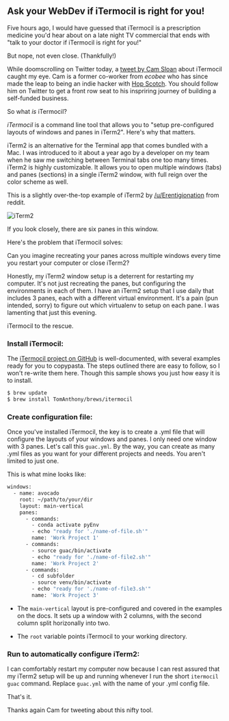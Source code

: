 ## Ask your WebDev if iTermocil is right for you! 

Five hours ago, I would have guessed that iTermocil is a prescription medicine you'd hear about on a late night TV commercial that ends with "talk to your doctor if iTermocil is right for you!"

But nope, not even close. (Thankfully!)

While doomscrolling on Twitter today, a [tweet by Cam Sloan](https://twitter.com/SloanCam/status/1354884078496083968) about iTermocil caught my eye. Cam is a former co-worker from *ecobee* who has since made the leap to being an indie hacker with [Hop Scotch](https://hopscotch.club/). You should follow him on Twitter to get a front row seat to his inspriring journey of building a self-funded business.

So what *is* iTermocil?

*iTermocil* is a command line tool that allows you to "setup pre-configured layouts of windows and panes in iTerm2". Here's why that matters.

iTerm2 is an alternative for the Terminal app that comes bundled with a Mac. I was introduced to it about a year ago by a developer on my team when he saw me switching between Terminal tabs one too many times. iTerm2 is highly customizable. It allows you to open multiple windows (tabs) and panes (sections) in a single iTerm2 window, with full reign over the color scheme as well.

This is a slightly over-the-top example of iTerm2 by [/u/Erentigionation](https://www.reddit.com/r/unixporn/comments/85egh0/iterm2_with_tiling_windows_and_custom_green_theme/) from reddit.

![iTerm2](https://imgur.com/j8MXRnC.png)

If you look closely, there are six panes in this window. 

Here's the problem that iTermocil solves:

Can you imagine recreating your panes across multiple windows every time you restart your computer or close iTerm2? 

Honestly, my iTerm2 window setup is a deterrent for restarting my computer. It's not just recreating the panes, but configuring the environments in each of them. I have an iTerm2 setup that I use daily that includes 3 panes, each with a different virtual environment. It's a pain (pun intended, sorry) to figure out which virtualenv to setup on each pane. I was lamenting that just this evening. 

iTermocil to the rescue.

### Install iTermocil:

The [iTermocil project on GitHub](https://github.com/TomAnthony/itermocil) is well-documented, with several examples ready for you to copypasta. The steps outlined there are easy to follow, so I won't re-write them here. Though this sample shows you just how easy it is to install.

```bash
$ brew update
$ brew install TomAnthony/brews/itermocil
```

### Create configuration file:

Once you've installed iTermocil, the key is to create a .yml file that will configure the layouts of your windows and panes. I only need one window with 3 panes. Let's call this `guac.yml`. By the way, you can create as many .yml files as you want for your different projects and needs. You aren't limited to just one.

This is what mine looks like:

```bash
windows:
  - name: avocado
    root: ~/path/to/your/dir
    layout: main-vertical
    panes:
      - commands:
        - conda activate pyEnv
        - echo "ready for './name-of-file.sh'"
        name: 'Work Project 1'
      - commands:
        - source guac/bin/activate
        - echo "ready for './name-of-file2.sh'"
        name: 'Work Project 2'
      - commands: 
        - cd subfolder
        - source venv/bin/activate
        - echo "ready for './name-of-file3.sh'"
        name: 'Work Project 3'
```

* The `main-vertical` layout is pre-configured and covered in the examples on the docs. It sets up a window with 2 columns, with the second column split horizonally into two.

* The `root` variable points iTermocil to your working directory.


### Run to automatically configure iTerm2:

I can comfortably restart my computer now because I can rest assured that my iTerm2 setup will be up and running whenever I run the short `itermocil guac` command. Replace `guac.yml` with the name of your .yml config file.

That's it.

Thanks again Cam for tweeting about this nifty tool.
